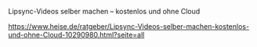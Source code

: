 Lipsync-Videos selber machen – kostenlos und ohne Cloud

https://www.heise.de/ratgeber/Lipsync-Videos-selber-machen-kostenlos-und-ohne-Cloud-10290980.html?seite=all